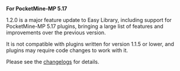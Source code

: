**For PocketMine-MP 5.17**

1.2.0 is a major feature update to Easy Library, including support for PocketMine-MP 5.17 plugins, bringing a large list of features and improvements over the previous version.

It is not compatible with plugins written for version 1.1.5 or lower, and plugins may require code changes to work with it.

Please see the [changelogs](https://github.com/ImperaZim/EasyLibrary/blob/development/changelogs/1.2.md) for details.